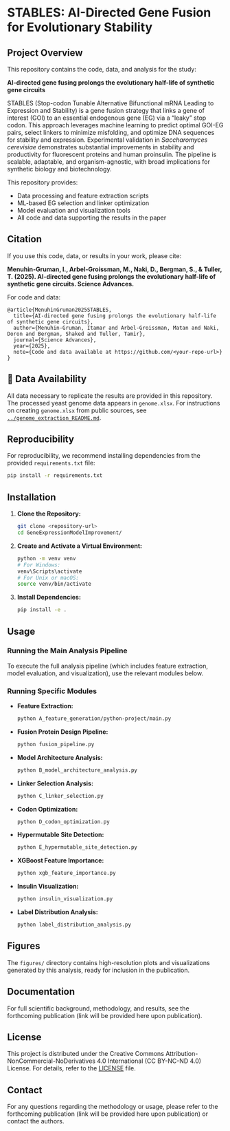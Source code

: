 # STABLES: AI-Directed Gene Fusion for Evolutionary Stability

## Project Overview
This repository contains the code, data, and analysis for the study:

**AI-directed gene fusing prolongs the evolutionary half-life of synthetic gene circuits**

STABLES (Stop-codon Tunable Alternative Bifunctional mRNA Leading to Expression and Stability) is a gene fusion strategy that links a gene of interest (GOI) to an essential endogenous gene (EG) via a “leaky” stop codon. This approach leverages machine learning to predict optimal GOI-EG pairs, select linkers to minimize misfolding, and optimize DNA sequences for stability and expression. Experimental validation in *Saccharomyces cerevisiae* demonstrates substantial improvements in stability and productivity for fluorescent proteins and human proinsulin. The pipeline is scalable, adaptable, and organism-agnostic, with broad implications for synthetic biology and biotechnology.

This repository provides:
- Data processing and feature extraction scripts
- ML-based EG selection and linker optimization
- Model evaluation and visualization tools
- All code and data supporting the results in the paper

## Citation
If you use this code, data, or results in your work, please cite:

**Menuhin-Gruman, I., Arbel-Groissman, M., Naki, D., Bergman, S., & Tuller, T. (2025). AI-directed gene fusing prolongs the evolutionary half-life of synthetic gene circuits. Science Advances.**

For code and data:
```
@article{MenuhinGruman2025STABLES,
  title={AI-directed gene fusing prolongs the evolutionary half-life of synthetic gene circuits},
  author={Menuhin-Gruman, Itamar and Arbel-Groissman, Matan and Naki, Doron and Bergman, Shaked and Tuller, Tamir},
  journal={Science Advances},
  year={2025},
  note={Code and data available at https://github.com/<your-repo-url>}
}
```

## 📄 Data Availability
All data necessary to replicate the results are provided in this repository. The processed yeast genome data appears in `genome.xlsx`.
For instructions on creating `genome.xlsx` from public sources, see [`../genome_extraction_README.md`](../genome_extraction_README.md).

## Reproducibility
For reproducibility, we recommend installing dependencies from the provided `requirements.txt` file:
```bash
pip install -r requirements.txt
```

## Installation
1. **Clone the Repository:**

   ```bash
   git clone <repository-url>
   cd GeneExpressionModelImprovement/
   ```

2. **Create and Activate a Virtual Environment:**

   ```bash
   python -m venv venv
   # For Windows:
   venv\Scripts\activate
   # For Unix or macOS:
   source venv/bin/activate
   ```

3. **Install Dependencies:**

   ```bash
   pip install -e .
   ```

## Usage
### Running the Main Analysis Pipeline

To execute the full analysis pipeline (which includes feature extraction, model evaluation, and visualization), use the relevant modules below.

### Running Specific Modules

- **Feature Extraction:**
  ```bash
  python A_feature_generation/python-project/main.py
  ```
- **Fusion Protein Design Pipeline:**
  ```bash
  python fusion_pipeline.py
  ```
- **Model Architecture Analysis:**
  ```bash
  python B_model_architecture_analysis.py
  ```
- **Linker Selection Analysis:**
  ```bash
  python C_linker_selection.py
  ```
- **Codon Optimization:**
  ```bash
  python D_codon_optimization.py
  ```
- **Hypermutable Site Detection:**
  ```bash
  python E_hypermutable_site_detection.py
  ```
- **XGBoost Feature Importance:**
  ```bash
  python xgb_feature_importance.py
  ```
- **Insulin Visualization:**
  ```bash
  python insulin_visualization.py
  ```
- **Label Distribution Analysis:**
  ```bash
  python label_distribution_analysis.py
  ```

## Figures
The `figures/` directory contains high-resolution plots and visualizations generated by this analysis, ready for inclusion in the publication.

## Documentation
For full scientific background, methodology, and results, see the forthcoming publication (link will be provided here upon publication).

## License
This project is distributed under the Creative Commons Attribution-NonCommercial-NoDerivatives 4.0 International (CC BY-NC-ND 4.0) License. For details, refer to the [LICENSE](LICENSE) file.

## Contact
For any questions regarding the methodology or usage, please refer to the forthcoming publication (link will be provided here upon publication) or contact the authors.
